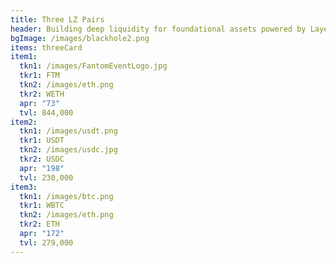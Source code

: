 ```yaml
---
title: Three LZ Pairs
header: Building deep liquidity for foundational assets powered by LayerZero on Fantom
bgImage: /images/blackhole2.png
items: threeCard
item1:
  tkn1: /images/FantomEventLogo.jpg
  tkr1: FTM
  tkn2: /images/eth.png
  tkr2: WETH
  apr: "73"
  tvl: 844,000
item2:
  tkn1: /images/usdt.png
  tkr1: USDT
  tkn2: /images/usdc.jpg
  tkr2: USDC
  apr: "198"
  tvl: 230,000
item3:
  tkn1: /images/btc.png
  tkr1: WBTC
  tkn2: /images/eth.png
  tkr2: ETH
  apr: "172"
  tvl: 279,000
---
```

